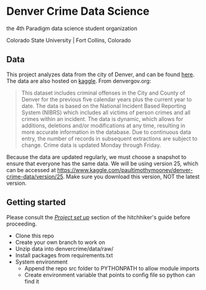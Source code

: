 # Denver Crime Data Science
the 4th Paradigm data science student organization

Colorado State University | Fort Collins, Colorado

## Data
This project analyzes data from the city of Denver, and can be found [here](https://www.denvergov.org/opendata/dataset/city-and-county-of-denver-crime). The data are also hosted on [kaggle](https://www.kaggle.com/paultimothymooney/denver-crime-data). From denvergov.org:

>This dataset includes criminal offenses in the City and County of Denver for the previous five calendar years plus the current year to date. The data is based on the National Incident Based Reporting System (NIBRS) which includes all victims of person crimes and all crimes within an incident. The data is dynamic, which allows for additions, deletions and/or modifications at any time, resulting in more accurate information in the database. Due to continuous data entry, the number of records in subsequent extractions are subject to change. Crime data is updated Monday through Friday.

Because the data are updated regularly, we must choose a snapshot to ensure that everyone has the same data. We will be using version 25, which can be accessed at https://www.kaggle.com/paultimothymooney/denver-crime-data/version/25. Make sure you download this version, NOT the latest version.

## Getting started
Please consult the [*Project set up*](https://github.com/the4thparadigm/hitchhikers_guide/tree/master/ds_projects/project_set_up) section of the hitchhiker's guide before proceeding. 
* Clone this repo 
* Create your own branch to work on
* Unzip data into denvercrime/data/raw/
* Install packages from requirements.txt
* System environment
  * Append the repo src folder to PYTHONPATH to allow module imports
  * Create environment variable that points to config file so python can find it
